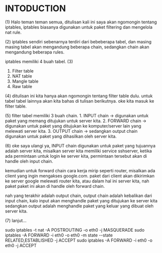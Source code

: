 # INTODUCTION

(1)
Halo teman teman semua, ditulisan kali ini saya akan ngomongin tentang iptables, iptables biasanya digunakan untuk paket filtering dan mengelola nat rule. 

(2)
iptables  sendiri sebenarnya terdiri dari bebeberapa tabel, dan masing masing tabel akan mengandung beberapa chain, sedangkan chain akan mengandung beberapa rules.  

iptables memiliki 4 buah tabel. (3)
 
 1. Filter table
 2. NAT table
 3. Mangle table
 4. Raw table
 
(4) 
ditulisan ini kita hanya akan ngomongin tentang filter table dulu. untuk tabel tabel lainnya akan kita bahas di tulisan berikutnya. oke kita masuk ke filter table. 

(5)
 filter tabel memiliki 3 buah chain. 
	1. INPUT chain -> digunakan untuk paket yang memang ditujukan untuk server kita. 
	2. FORWARD chain -> digunakan untuk paket yang ditujukan ke komputer/server lain yang melewati server kita. 
	3. OUTPUT chain -> sedangkan output chain digunakan untuk paket yang dihasilkan oleh server kita.

(6)
oke saya ulangi ya, INPUT chain digunakan untuk paket yang tujuannya adalah server kita, misalkan server kita memiliki service sshserver, ketika ada permintaan untuk login ke server kita, permintaan tersebut akan di handle oleh input chain.
  
kemudian untuk forward chain cara kerja mirip seperti router, misalkan ada client yang ingin mengakses google.com. paket dari client akan dikirimkan ke server google melewati router kita, atau dalam hal ini server kita, nah paket paket ini akan di handle oleh forward chain. 

nah yang terakhir adalah output chain, output chain adalah kebalikan dari input chain, kalo input akan menghandle paket yang ditujukan ke server kita sedangkan output adalah menghandle paket yang keluar yang dibuat oleh server kita. 

(7)
lanjut... 

sudo iptables -t nat -A POSTROUTING -o eth0 -j MASQUERADE
sudo iptables -A FORWARD -i eth0 -o eth0 -m state --state RELATED,ESTABLISHED -j ACCEPT
sudo iptables -A FORWARD -i eth0 -o eth0 -j ACCEPT
